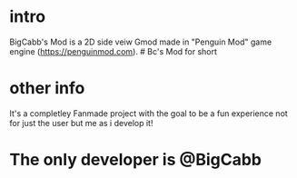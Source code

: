 # intro 
  BigCabb's Mod is a 2D side veiw Gmod made in "Penguin Mod" game engine (https://penguinmod.com). 
    # Bc's Mod for short

# other info
It's a completley Fanmade project with the goal to be a fun experience not for just the user but me as i develop it!
  # The only developer is @BigCabb
